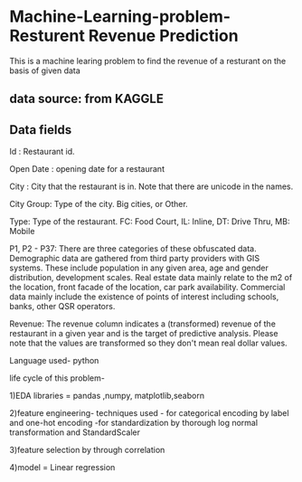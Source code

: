 # Machine-Learning-problem-Resturent Revenue Prediction

This is a machine learing problem to find the revenue of a resturant on the basis of given data

## data source: from KAGGLE

## Data fields

Id : Restaurant id. 

Open Date : opening date for a restaurant

City : City that the restaurant is in. Note that there are unicode in the names. 

City Group: Type of the city. Big cities, or Other. 

Type: Type of the restaurant. FC: Food Court, IL: Inline, DT: Drive Thru, MB: Mobile

P1, P2 - P37: There are three categories of these obfuscated data. Demographic data are gathered from third party providers with GIS systems. These include population in any given area, age and gender distribution, development scales. Real estate data mainly relate to the m2 of the location, front facade of the location, car park availability. Commercial data mainly include the existence of points of interest including schools, banks, other QSR operators.

Revenue: The revenue column indicates a (transformed) revenue of the restaurant in a given year and is the target of predictive analysis. Please note that the values are transformed so they don't mean real dollar values. 

Language used- python

life cycle of this problem-

1)EDA
  libraries = pandas ,numpy, matplotlib,seaborn
  
2)feature engineering-
  techniques used - for categorical encoding by label and one-hot encoding
                  -for standardization by thorough log normal transformation and StandardScaler

3)feature selection by through correlation

4)model = Linear regression
                  
